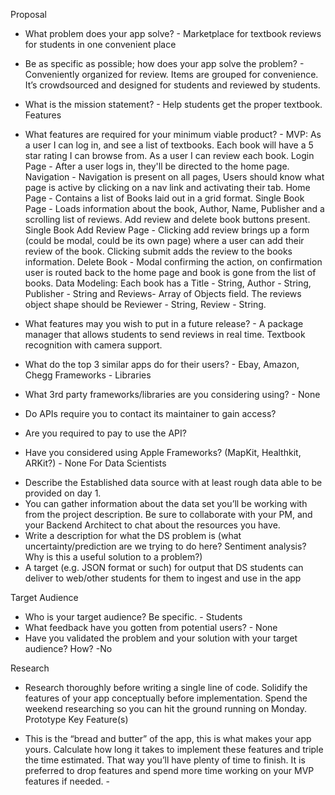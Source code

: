 Proposal

- What problem does your app solve? - Marketplace for textbook reviews for students in one convenient place
- Be as specific as possible; how does your app solve the problem? - Conveniently organized for review. Items are grouped for convenience. It’s crowdsourced and designed for students and reviewed by students.
- What is the mission statement? - Help students get the proper textbook.
  Features

- What features are required for your minimum viable product? -
  MVP: As a user I can log in, and see a list of textbooks. Each book will have a 5 star rating I can browse from. As a user I can review each book.
  Login Page - After a user logs in, they'll be directed to the home page.
  Navigation - Navigation is present on all pages, Users should know what page is active by clicking on a nav link and activating their tab.
  Home Page - Contains a list of Books laid out in a grid format.
  Single Book Page - Loads information about the book, Author, Name, Publisher and a scrolling list of reviews. Add review and delete book buttons present.
  Single Book Add Review Page - Clicking add review brings up a form (could be modal, could be its own page) where a user can add their review of the book. Clicking submit adds the review to the books information.
  Delete Book - Modal confirming the action, on confirmation user is routed back to the home page and book is gone from the list of books.
  Data Modeling: Each book has a Title - String, Author - String, Publisher - String and Reviews- Array of Objects field. The reviews object shape should be Reviewer - String, Review - String.

- What features may you wish to put in a future release? - A package manager that allows students to send reviews in real time. Textbook recognition with camera support.
- What do the top 3 similar apps do for their users? - Ebay, Amazon, Chegg
  Frameworks - Libraries

- What 3rd party frameworks/libraries are you considering using? - None
- Do APIs require you to contact its maintainer to gain access?
- Are you required to pay to use the API?
- Have you considered using Apple Frameworks? (MapKit, Healthkit, ARKit?) - None
  For Data Scientists

* Describe the Established data source with at least rough data able to be provided on day 1.
* You can gather information about the data set you’ll be working with from the project description. Be sure to collaborate with your PM, and your Backend Architect to chat about the resources you have.
* Write a description for what the DS problem is (what uncertainty/prediction are we trying to do here? Sentiment analysis? Why is this a useful solution to a problem?)
* A target (e.g. JSON format or such) for output that DS students can deliver to web/other students for them to ingest and use in the app

Target Audience

- Who is your target audience? Be specific. - Students
- What feedback have you gotten from potential users? - None
- Have you validated the problem and your solution with your target audience? How? -No

Research

- Research thoroughly before writing a single line of code. Solidify the features of your app conceptually before implementation. Spend the weekend researching so you can hit the ground running on Monday.
  Prototype Key Feature(s)

- This is the “bread and butter” of the app, this is what makes your app yours. Calculate how long it takes to implement these features and triple the time estimated. That way you’ll have plenty of time to finish. It is preferred to drop features and spend more time working on your MVP features if needed. -
